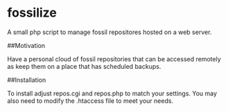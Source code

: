 fossilize
=========

A small php script to manage fossil repositores hosted on a web server.

##Motivation

Have a personal cloud of fossil repositories that can be accessed
remotely as keep them on a place that has scheduled backups.

##Installation

To install adjust repos.cgi and repos.php to match your settings. You
may also need to modify the .htaccess file to meet your needs.
